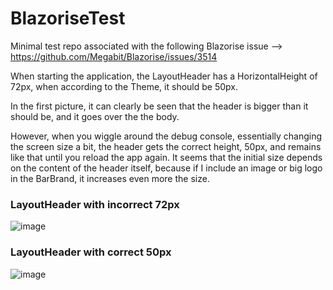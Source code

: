 # BlazoriseTest
Minimal test repo associated with the following Blazorise issue --> https://github.com/Megabit/Blazorise/issues/3514

When starting the application, the LayoutHeader has a HorizontalHeight of 72px, when according to the Theme, it should be 50px.

In the first picture, it can clearly be seen that the header is bigger than it should be, and it goes over the the body.

However, when you wiggle around the debug console, essentially changing the screen size a bit, the header gets the correct height, 50px, and remains like that until you reload the app again.
It seems that the initial size depends on the content of the header itself, because if I include an image or big logo in the BarBrand, it increases even more the size.

### LayoutHeader with incorrect 72px
![image](https://user-images.githubusercontent.com/90258222/156901131-f72acd80-b4cd-4a72-b781-7f666e6d031d.png)

### LayoutHeader with correct 50px
![image](https://user-images.githubusercontent.com/90258222/156901623-ef9fd922-0925-4998-bca2-a28da7fc0d08.png)
